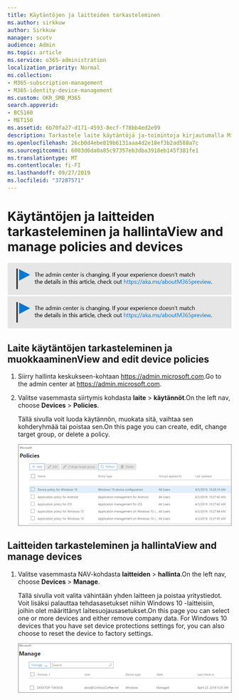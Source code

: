 ```yaml
---
title: Käytäntöjen ja laitteiden tarkasteleminen
ms.author: sirkkuw
author: Sirkkuw
manager: scotv
audience: Admin
ms.topic: article
ms.service: o365-administration
localization_priority: Normal
ms.collection:
- M365-subscription-management
- M365-identity-device-management
ms.custom: OKR_SMB_M365
search.appverid:
- BCS160
- MET150
ms.assetid: 6b70fa27-d171-4593-8ecf-f78bb4ed2e99
description: Tarkastele laite käytäntöjä ja-toimintoja kirjautumalla Microsoft 365 Businessin ja yleisen järjestelmänvalvojan tunniste tiedoilla.
ms.openlocfilehash: 26cb0d4ebe819b6131aaa4d2e18ef3b2ad588a7c
ms.sourcegitcommit: 6003d6da0a85c97357eb3dba3918eb145f381fe1
ms.translationtype: MT
ms.contentlocale: fi-FI
ms.lasthandoff: 09/27/2019
ms.locfileid: "37287571"
---
```

# <a name="view-and-manage-policies-and-devices"></a><span data-ttu-id="8bd43-103">Käytäntöjen ja laitteiden tarkasteleminen ja hallinta</span><span class="sxs-lookup"><span data-stu-id="8bd43-103">View and manage policies and devices</span></span>

<span data-ttu-id="8bd43-104">[![Etiketti, jonka avulla voit tietää, että hallinta keskus on muuttumassa ja löydät lisä tietoja osoitteessa aka.ms/aboutM365preview.](media/m365admincenterchanging.png)](https://docs.microsoft.com/office365/admin/microsoft-365-admin-center-preview)</span><span class="sxs-lookup"><span data-stu-id="8bd43-104">[![Label to let you know the admin center is changing and you can find more details at aka.ms/aboutM365preview.](media/m365admincenterchanging.png)](https://docs.microsoft.com/office365/admin/microsoft-365-admin-center-preview)</span></span>

## <a name="view-and-edit-device-policies"></a><span data-ttu-id="8bd43-105">Laite käytäntöjen tarkasteleminen ja muokkaaminen</span><span class="sxs-lookup"><span data-stu-id="8bd43-105">View and edit device policies</span></span>

1.  <span data-ttu-id="8bd43-106">Siirry hallinta keskukseen-kohtaan <a href="https://go.microsoft.com/fwlink/p/?linkid=837890" target="_blank">https://admin.microsoft.com</a>.</span><span class="sxs-lookup"><span data-stu-id="8bd43-106">Go to the admin center at <a href="https://go.microsoft.com/fwlink/p/?linkid=837890" target="_blank">https://admin.microsoft.com</a>.</span></span>
2. <span data-ttu-id="8bd43-107">Valitse vasemmasta siirtymis kohdasta **laite** \> **käytännöt**.</span><span class="sxs-lookup"><span data-stu-id="8bd43-107">On the left nav, choose **Devices** \> **Policies**.</span></span>

    <span data-ttu-id="8bd43-108">Tällä sivulla voit luoda käytännön, muokata sitä, vaihtaa sen kohderyhmää tai poistaa sen.</span><span class="sxs-lookup"><span data-stu-id="8bd43-108">On this page you can create, edit, change target group, or delete a policy.</span></span>

    ![Screenshot of the Policies page](media/devicepolicies.png)
  
## <a name="view-and-manage-devices"></a><span data-ttu-id="8bd43-110">Laitteiden tarkasteleminen ja hallinta</span><span class="sxs-lookup"><span data-stu-id="8bd43-110">View and manage devices</span></span>


1. <span data-ttu-id="8bd43-111">Valitse vasemmasta NAV-kohdasta **laitteiden** \> **hallinta**.</span><span class="sxs-lookup"><span data-stu-id="8bd43-111">On the left nav, choose **Devices** \> **Manage**.</span></span> 
    
    <span data-ttu-id="8bd43-p101">Tällä sivulla voit valita vähintään yhden laitteen ja poistaa yritystiedot. Voit lisäksi palauttaa tehdasasetukset niihin Windows 10 -laitteisiin, joihin olet määrittänyt laitesuojausasetukset.</span><span class="sxs-lookup"><span data-stu-id="8bd43-p101">On this page you can select one or more devices and either remove company data. For Windows 10 devices that you have set device protections settings for, you can also choose to reset the device to factory settings.</span></span>
  
   ![Laitteiden hallinta-sivu](media/devicesmanage.png)

